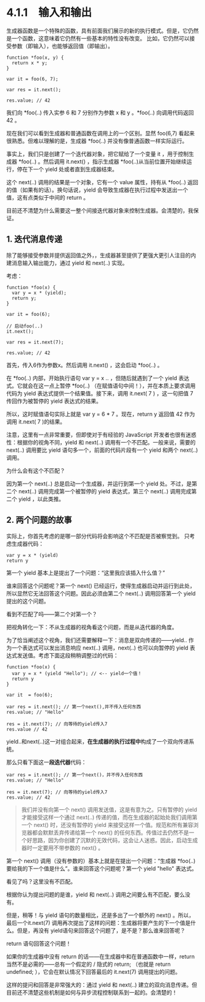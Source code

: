 # 4.1.1　输入和输出

生成器函数是一个特殊的函数，具有前面我们展示的新的执行模式。但是，它仍然是一个函数，这意味着它仍然有一些基本的特性没有改变。
比如，它仍然可以接受参数（即输入），也能够返回值（即输出）。
```
function *foo(x, y) {
  return x * y;
}

var it = foo(6, 7);

var res = it.next();

res.value; // 42
```
我们向 *foo(..) 传入实参 6 和 7 分别作为参数 x 和 y 。*foo(..) 向调用代码返回 42 。

现在我们可以看到生成器和普通函数在调用上的一个区别。显然 foo(6,7) 看起来很熟悉。但难以理解的是，生成器 *foo(..) 并没有像普通函数一样实际运行。

事实上，我们只是创建了一个迭代器对象，把它赋给了一个变量 it ，用于控制生成器 *foo(..) 。然后调用 it.next() ，指示生成器 *foo(..)从当前位置开始继续运行，停在下一个 yield 处或者直到生成器结束。

这个 next(..) 调用的结果是一个对象，它有一个 value 属性，持有从 *foo(..) 返回的值（如果有的话）。换句话说，yield 会导致生成器在执行过程中发送出一个值，这有点类似于中间的 return 。

目前还不清楚为什么需要这一整个间接迭代器对象来控制生成器。会清楚的，我保证。

## 1. 迭代消息传递

除了能够接受参数并提供返回值之外，，生成器甚至提供了更强大更引人注目的内建消息输入输出能力，通过 yield 和 next(..) 实现。

考虑：
```
function *foo(x) {
  var y = x * (yield);
  return y;
}

var it = foo(6);

// 启动foo(..)
it.next();

var res = it.next(7);

res.value; // 42
```
首先，传入6作为参数x。然后调用 it.next() ，这会启动 *foo(..) 。

在 *foo(..) 内部，开始执行语句 var y = x .. ，但随后就遇到了一个 yield 表达式。它就会在这一点上暂停 *foo(..) （在赋值语句中间！），并在本质上要求调用代码为 yield 表达式提供一个结果值。接下来，调用 it.next( 7 ) ，这一句把值 7 传回作为被暂停的 yield 表达式的结果。

所以，这时赋值语句实际上就是 var y = 6 * 7 。现在，return y 返回值 42 作为调用 it.next( 7 )的结果。

注意，这里有一点非常重要，但即使对于有经验的 JavaScript 开发者也很有迷惑性：根据你的视角不同，yield 和 next(..) 调用有一个不匹配。一般来说，需要的 next(..) 调用要比 yield 语句多一个，前面的代码片段有一个 yield 和两个 next(..) 调用。

为什么会有这个不匹配？

因为第一个 next(..) 总是启动一个生成器，并运行到第一个 yield 处。不过，是第二个 next(..) 调用完成第一个被暂停的 yield 表达式，第三个 next(..) 调用完成第二个 yield ，以此类推。

## 2. 两个问题的故事

实际上，你首先考虑的是哪一部分代码将会影响这个不匹配是否被察觉到。 只考虑生成器代码：
```
var y = x * (yield)
return y
```
第一个 yield 基本上是提出了一个问题：“这里我应该插入什么值？”

谁来回答这个问题呢？第一个 next() 已经运行，使得生成器启动并运行到此处，所以显然它无法回答这个问题。因此必须由第二个 next(..) 调用回答第一个 yield 提出的这个问题。

看到不匹配了吗——第二个对第一个？

把视角转化一下：不从生成器的视角看这个问题，而是从迭代器的角度。

为了恰当阐述这个视角，我们还需要解释一下：消息是双向传递的——yield.. 作为一个表达式可以发出消息响应 next(..) 调用，next(..) 也可以向暂停的 yield 表达式发送值。考虑下面这段稍稍调整过的代码：
```
function *foo(x) {
  var y = x * (yield "Hello"); // <-- yield一个值！
  return y
}

var it  = foo(6);

var res = it.next(); // 第一个next(),并不传入任何东西
res.value; // "Hello"

res = it.next(7); // 向等待的yield传入7
res.value // 42
```
yield..和next(..)这一对组合起来，**在生成器的执行过程中**构成了一个双向传递系统。

那么只看下面这一**段迭代器**代码：
```
var res = it.next(); // 第一个next()，并不传入任何东西
res.value; // "Hello"

res = it.next(7); // 向等待的yield传入7
res.value; // 42
```
>我们并没有向第一个 next() 调用发送值，这是有意为之。只有暂停的 yield 才能接受这样一个通过 next(..) 传递的值，而在生成器的起始处我们调用第一个 next() 时，还没有暂停的 yield 来接受这样一个值。规范和所有兼容浏览器都会默默丢弃传递给第一个 next() 的任何东西。传值过去仍然不是一个好思路，因为你创建了沉默的无效代码，这会让人迷惑。因此，启动生成器时一定要用不带参数的 next() 。

第一个 next() 调用（没有参数的）基本上就是在提出一个问题：“生成器 *foo(..) 要给我的下一个值是什么”。谁来回答这个问题呢？第一个 yield "hello" 表达式。

看见了吗？这里没有不匹配。

根据你认为提出问题的是谁，yield 和 next(..) 调用之间要么有不匹配，要么没有。

但是，稍等！与 yield 语句的数量相比，还是多出了一个额外的 next() 。所以，最后一个it.next(7) 调用再次提出了这样的问题：生成器将要产生的下一个值是什么。但是，再没有 yield语句来回答这个问题了，是不是？那么谁来回答呢？

return 语句回答这个问题！

如果你的生成器中没有 return 的话——在生成器中和在普通函数中一样，return 当然不是必需的——总有一个假定的 / 隐式的 return; （也就是 return undefined; ），它会在默认情况下回答最后的 it.next(7) 调用提出的问题。

这样的提问和回答是非常强大的：通过 yield 和 next(..) 建立的双向消息传递。但目前还不清楚这些机制是如何与异步流程控制联系到一起的。会清楚的！